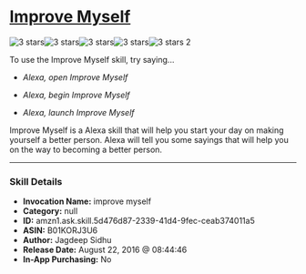# [Improve Myself](http://alexa.amazon.com/#skills/amzn1.ask.skill.5d476d87-2339-41d4-9fec-ceab374011a5)
![3 stars](../../images/ic_star_black_18dp_1x.png)![3 stars](../../images/ic_star_black_18dp_1x.png)![3 stars](../../images/ic_star_black_18dp_1x.png)![3 stars](../../images/ic_star_border_black_18dp_1x.png)![3 stars](../../images/ic_star_border_black_18dp_1x.png) 2

To use the Improve Myself skill, try saying...

* *Alexa, open Improve Myself*

* *Alexa, begin Improve Myself*

* *Alexa, launch Improve Myself*

Improve Myself is a Alexa skill that will help you start your day on making yourself a better person.  Alexa will tell you some sayings that will help you on the way to becoming a better person.

***

### Skill Details

* **Invocation Name:** improve myself
* **Category:** null
* **ID:** amzn1.ask.skill.5d476d87-2339-41d4-9fec-ceab374011a5
* **ASIN:** B01KORJ3U6
* **Author:** Jagdeep Sidhu
* **Release Date:** August 22, 2016 @ 08:44:46
* **In-App Purchasing:** No
